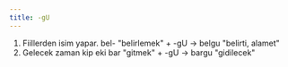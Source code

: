 ```yaml
---
title: -gU
---
```


1. Fiillerden isim yapar.
   bel- "belirlemek" + -gU → belgu "belirti, alamet"
2. Gelecek zaman kip eki
   bar "gitmek" + -gU → bargu "gidilecek"


